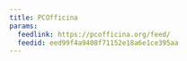 ```yaml
---
title: PCOfficina
params:
  feedlink: https://pcofficina.org/feed/
  feedid: eed99f4a9408f71152e18a6e1ce395aa
---
```

